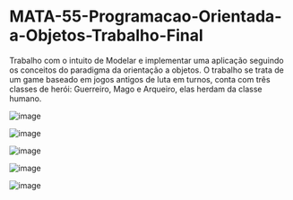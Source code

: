 # MATA-55-Programacao-Orientada-a-Objetos-Trabalho-Final
Trabalho com o intuito de Modelar e implementar uma aplicação seguindo os conceitos do paradigma da orientação a objetos.
O trabalho se trata de um game baseado em jogos antigos de luta em turnos, conta com três classes de herói: Guerreiro, Mago e Arqueiro, elas herdam da classe humano.

![image](https://user-images.githubusercontent.com/58619307/147824234-a801ef36-d285-4a69-85f3-8f8a1e1e5368.png)

![image](https://user-images.githubusercontent.com/58619307/147824249-42bd8f90-551e-49e3-9fb9-bcc13422a0f4.png)

![image](https://user-images.githubusercontent.com/58619307/147824282-d60e3bd2-f2c6-411f-b8d3-a3b58e3eea18.png)

![image](https://user-images.githubusercontent.com/58619307/147824325-44bbfb87-a296-426c-9400-932d959cf262.png)

![image](https://user-images.githubusercontent.com/58619307/147824336-5a525c4e-d581-442c-9aba-c9270c6fb8d0.png)
